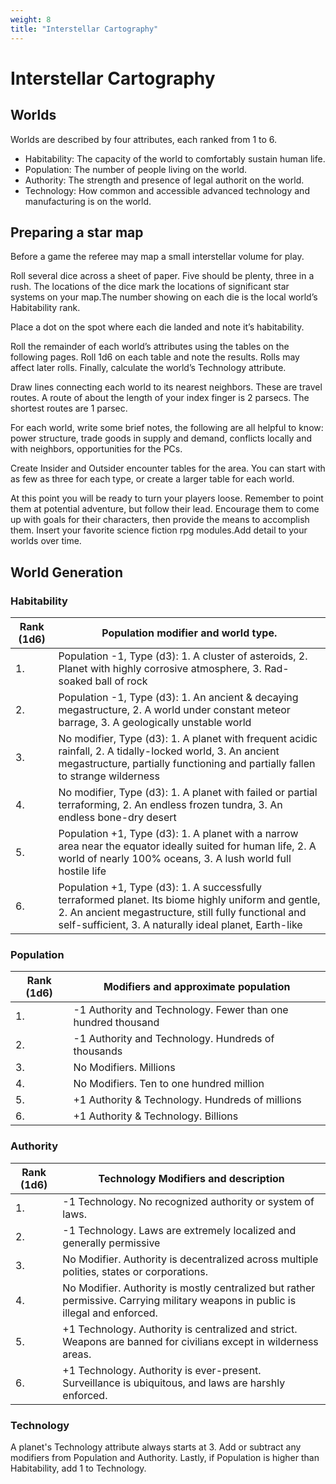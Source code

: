 ```yaml
---
weight: 8
title: "Interstellar Cartography"
---
```


# Interstellar Cartography

## Worlds
Worlds are described by four attributes, each ranked from 1 to 6. 
+ Habitability: The capacity of the world to comfortably sustain human life.
+ Population: The number of people living on the world.
+ Authority: The strength and presence of legal authorit on the world.
+ Technology: How common and accessible advanced technology and manufacturing is on the world.

## Preparing a star map
Before a game the referee may map a small interstellar volume for play.

Roll several dice across a sheet of paper. Five should be plenty, three in a rush. The locations of the dice mark the locations of significant star systems on your map.The number showing on each die is the local world’s Habitability rank.

Place a dot on the spot where each die landed and note it’s habitability.

Roll the remainder of each world’s attributes using the tables on the following pages. Roll 1d6 on each table and note the results. Rolls may affect later rolls. Finally, calculate the world’s Technology attribute.

Draw lines connecting each world to its nearest neighbors. These are travel routes. A route of about the length of your index finger is 2 parsecs. The shortest routes are 1 parsec.

For each world, write some brief notes, the following are all helpful to know: power structure, trade goods in supply and demand, conflicts locally and with neighbors, opportunities for the PCs.

Create Insider and Outsider encounter tables for the area. You can start with as few as three for each type, or create a larger table for each world.

At this point you will be ready to turn your players loose. Remember to point them at potential adventure, but follow their lead. Encourage them to come up with goals for their characters, then provide the means to accomplish them. Insert your favorite science fiction rpg modules.Add detail to your worlds over time.

## World Generation
### Habitability
| Rank (1d6) | Population modifier and world type.  |
|-|-|
| 1. | Population -1, Type (d3): 1. A cluster of asteroids, 2. Planet with highly corrosive atmosphere, 3.  Rad-soaked ball of rock |
| 2. | Population -1, Type (d3): 1. An ancient & decaying megastructure, 2. A world under constant meteor barrage, 3. A geologically unstable world |
| 3. | No modifier, Type (d3): 1. A planet with frequent acidic rainfall, 2. A tidally-locked world, 3. An ancient megastructure, partially functioning and partially fallen to strange wilderness |
| 4. | No modifier, Type (d3): 1. A planet with failed or partial terraforming, 2. An endless frozen tundra, 3. An endless bone-dry desert |
| 5. | Population +1, Type (d3): 1. A planet with a narrow area near the equator ideally suited for human life, 2. A world of nearly 100% oceans, 3. A lush world full hostile life |
| 6. | Population +1, Type (d3): 1. A successfully terraformed planet. Its biome highly uniform and gentle, 2. An ancient megastructure, still fully functional and self-sufficient, 3. A naturally ideal planet, Earth-like |

### Population
| Rank (1d6) | Modifiers and approximate population |
|-|-|
| 1. | -1 Authority and Technology. Fewer than one hundred thousand  |
| 2. | -1 Authority and Technology. Hundreds of thousands |
| 3. | No Modifiers. Millions |
| 4. | No Modifiers. Ten to one hundred million |
| 5. | +1 Authority & Technology. Hundreds of millions |
| 6. | +1 Authority & Technology. Billions |

### Authority
| Rank (1d6) | Technology Modifiers and description |
|-|-|
| 1. | -1 Technology. No recognized authority or system of laws.  |
| 2. | -1 Technology. Laws are extremely localized and generally permissive |
| 3. | No Modifier. Authority is decentralized across multiple polities, states or corporations. |
| 4. | No Modifier. Authority is mostly centralized but rather permissive. Carrying military weapons in public is illegal and enforced. |
| 5. | +1 Technology. Authority is centralized and strict. Weapons are banned for civilians except in wilderness areas. |
| 6. | +1 Technology. Authority is ever-present. Surveillance is ubiquitous, and laws are harshly enforced. |

### Technology
A planet's Technology attribute always starts at 3. Add or subtract any modifiers from Population and Authority. Lastly, if Population is higher than Habitability, add 1 to Technology.
